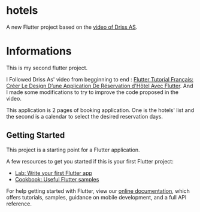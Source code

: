 # hotels

A new Flutter project based on the [video of Driss AS](https://www.youtube.com/watch?v=yI8_kXpMeps&t=36s).

# Informations
This is my second flutter project.

I Followed Driss As' video from begginning to end : [Flutter Tutorial Français: Créer Le Design D’une Application De Réservation d'Hôtel Avec Flutter](https://www.youtube.com/watch?v=yI8_kXpMeps&t=36s). And I made some modifications to try to improve the code proposed in the video.

This application is 2 pages of booking application. One is the hotels' list and the second is a calendar to select the desired reservation days. 

## Getting Started

This project is a starting point for a Flutter application.

A few resources to get you started if this is your first Flutter project:

- [Lab: Write your first Flutter app](https://flutter.dev/docs/get-started/codelab)
- [Cookbook: Useful Flutter samples](https://flutter.dev/docs/cookbook)

For help getting started with Flutter, view our
[online documentation](https://flutter.dev/docs), which offers tutorials,
samples, guidance on mobile development, and a full API reference.
